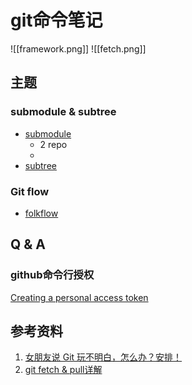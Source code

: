 # git命令笔记


![[framework.png]]
![[fetch.png]]

## 主题

### submodule & subtree

- [submodule](submodule.md)
	- 2 repo
	- 
- [subtree](./subtree)

### Git flow

- [folkflow](./folkflow)

## Q & A

### github命令行授权
 [Creating a personal access token](https://docs.github.com/en/authentication/keeping-your-account-and-data-secure/creating-a-personal-access-token)
 
## 参考资料

1. [女朋友说 Git 玩不明白，怎么办？安排！](https://juejin.cn/post/7131713973572861966)
2. [git fetch & pull详解](https://juejin.cn/post/6844903921794859021)
